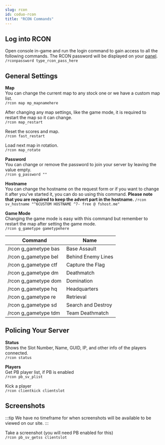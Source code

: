 ```yaml
---
slug: rcon
id: coduo-rcon
title: "RCON Commands"
---
```


## Log into RCON
Open console in-game and run the login command to gain access to all the following commands. The RCON password will be displayed on your [panel](https://fshost.me/free-panel).
<br /> `/rconpassword type_rcon_pass_here`

## General Settings
**Map**<br />
You can change the current map to any stock one or we have a custom map list.
<br /> `/rcon map mp_mapnamehere`

After changing any map settings, like the game mode, it is required to restart the map so it can change.
<br /> `/rcon map_restart`

Reset the scores and map.
<br /> `/rcon fast_restart`

Load next map in rotation.
<br />`/rcon map_rotate`

**Password** <br />You can change or remove the password to join your server by leaving the value empty.
<br /> `/rcon g_password ""`

**Hostname** <br />You can change the hostname on the request form or if you want to change it after you've started it, you can do so using this command. **Please note that you are required to keep the advert part in the hostname.**
`/rcon sv_hostname "^6CUSTOM HOSTNAME ^7- free @ fshost.me"`

**Game Mode** <br />
Changing the game mode is easy with this command but remember to restart the map after setting the game mode.
<br /> `/rcon g_gametype gametypehere`

| Command | Name |
| ------- | ---- |
| /rcon g_gametype bas  | Base Assault |
| /rcon g_gametype bel | Behind Enemy Lines |
| /rcon g_gametype ctf  | Capture the Flag |
| /rcon g_gametype dm | Deathmatch |
| /rcon g_gametype dom | Domination |
| /rcon g_gametype hq | Headquarters |
| /rcon g_gametype re | Retrieval |
| /rcon g_gametype sd | Search and Destroy |
| /rcon g_gametype tdm | Team Deathmatch |


## Policing Your Server

**Status**<br />
Shows the Slot Number, Name, GUID, IP, and other info of the players connected.
<br />`/rcon status`

**Players**<br />
Get PB player list, if PB is enabled
<br />`/rcon pb_sv_plist`

Kick a player
<br />`/rcon clientkick clientslot`

## Screenshots
:::tip
We have no timeframe for when screenshots will be available to be viewed on our site.
:::

Take a screenshot (you will need PB enabled for this)
<br />`/rcon pb_sv_getss clientslot`
